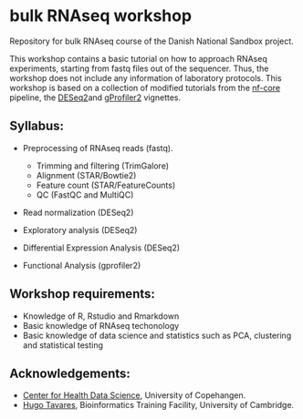 # bulk RNAseq workshop
Repository for bulk RNAseq course of the Danish National Sandbox project. 

This workshop contains a basic tutorial on how to approach RNAseq experiments, starting from fastq files out of the sequencer. Thus, the workshop does not include any information of laboratory protocols. This workshop is based on a collection of modified tutorials from the [nf-core](https://nf-co.re/rnaseq) pipeline, the [DESeq2](https://www.bioconductor.org/packages/devel/bioc/vignettes/DESeq2/inst/doc/DESeq2.html)and [gProfiler2](https://cran.r-project.org/web/packages/gprofiler2/vignettes/gprofiler2.html) vignettes.

## Syllabus:
- Preprocessing of RNAseq reads (fastq). 
	- Trimming and filtering (TrimGalore)
	- Alignment (STAR/Bowtie2)
	- Feature count (STAR/FeatureCounts)
	- QC (FastQC and MultiQC)

- Read normalization (DESeq2)
- Exploratory analysis (DESeq2)
- Differential Expression Analysis (DESeq2)
- Functional Analysis (gprofiler2)

## Workshop requirements:
- Knowledge of R, Rstudio and Rmarkdown
- Basic knowledge of RNAseq techonology
- Basic knowledge of data science and statistics such as PCA, clustering and statistical testing

## Acknowledgements:
- [Center for Health Data Science](https://heads.ku.dk/), University of Copehangen.
- [Hugo Tavares](https://bioinfotraining.bio.cam.ac.uk/about), Bioinformatics Training Facility, University of Cambridge.